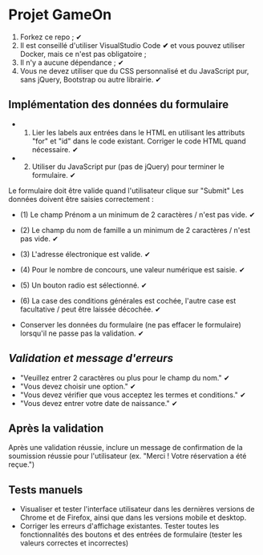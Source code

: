 # Projet GameOn

1. Forkez ce repo ; ✔
2. Il est conseillé d'utiliser VisualStudio Code **✔** et vous pouvez utiliser Docker, mais ce n'est pas obligatoire ;
3. Il n'y a aucune dépendance ; ✔
4. Vous ne devez utiliser que du CSS personnalisé et du JavaScript pur, sans jQuery, Bootstrap ou autre librairie. ✔

## Implémentation des données du formulaire

- 1) Lier les labels aux entrées dans le HTML en utilisant les attributs "for" et "id" dans le code existant. Corriger le code HTML quand nécessaire. ✔
- 2) Utiliser du JavaScript pur (pas de jQuery) pour terminer le formulaire. ✔

Le formulaire doit être valide quand l'utilisateur clique sur "Submit"
Les données doivent être saisies correctement :

- (1) Le champ Prénom a un minimum de 2 caractères / n'est pas vide. ✔
- (2) Le champ du nom de famille a un minimum de 2 caractères / n'est pas vide. ✔
- (3) L'adresse électronique est valide. ✔
- (4) Pour le nombre de concours, une valeur numérique est saisie. ✔
- (5) Un bouton radio est sélectionné. ✔
- (6) La case des conditions générales est cochée, l'autre case est facultative / peut être laissée décochée. ✔

- Conserver les données du formulaire (ne pas effacer le formulaire) lorsqu'il ne passe pas la validation. ✔

## *Validation et message d'erreurs*

- "Veuillez entrer 2 caractères ou plus pour le champ du nom." ✔
- "Vous devez choisir une option." ✔
- "Vous devez vérifier que vous acceptez les termes et conditions." ✔
- "Vous devez entrer votre date de naissance." ✔

## Après la validation

Après une validation réussie, inclure un message de confirmation de la soumission réussie pour l'utilisateur (ex. "Merci ! Votre réservation a été reçue.")

## Tests manuels

- Visualiser et tester l'interface utilisateur dans les dernières versions de Chrome et de Firefox, ainsi que dans les versions mobile et desktop.
- Corriger les erreurs d'affichage existantes.
Tester toutes les fonctionnalités des boutons et des entrées de formulaire (tester les valeurs correctes et incorrectes)
